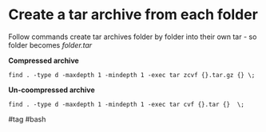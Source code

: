 # Create a tar archive from each folder

Follow commands create tar archives folder by folder into their own tar - so folder becomes *folder.tar*

**Compressed archive**

```shell
find . -type d -maxdepth 1 -mindepth 1 -exec tar zcvf {}.tar.gz {} \;
```

**Un-coompressed archive**

```shell
find . -type d -maxdepth 1 -mindepth 1 -exec tar cvf {}.tar {}  \;
```

#tag #bash 